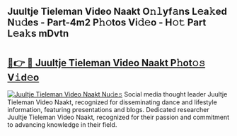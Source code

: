 ## Juultje Tieleman Video Naakt O𝚗𝚕yf𝚊ns L𝚎a𝚔ed N𝚞𝚍es - Part-4m2 P𝚑𝚘tos Vi𝚍𝚎o - H𝚘𝚝 Part L𝚎a𝚔s mDvtn

# <h2><a href="http://kfe7rp2.oniu.top/?m=Juultje+Tieleman+Video+Naakt">🔗👉 🔴 Juultje Tieleman Video Naakt P𝚑ot𝚘𝚜 V𝚒d𝚎o</a></h2>

[![Juultje Tieleman Video Naakt Nu𝚍e𝚜](https://i.imgur.com/0qMVB7G.gif)](http://kfe7rp2.oniu.top/?m=Juultje+Tieleman+Video+Naakt)
Social media thought leader Juultje Tieleman Video Naakt, recognized for disseminating dance and lifestyle information, featuring presentations and blogs. Dedicated researcher Juultje Tieleman Video Naakt, recognized for their passion and commitment to advancing knowledge in their field.  
